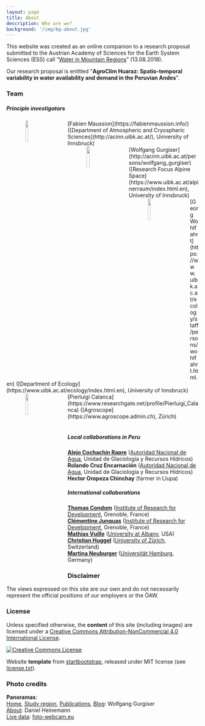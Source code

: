 ```yaml
---
layout: page
title: About
description: Who are we?
background: '/img/bg-about.jpg'
---
```


This website was created as an online companion to a research proposal submitted
to the Austrian Academy of Sciences for the Earth System Sciences (ESS)
call “[Water in Mountain Regions](https://www.oeaw.ac.at/ess/)” (13.08.2018).

Our research proposal is entitled "**AgroClim Huaraz:
Spatio-temporal variability in water availability and demand in the Peruvian Andes**".

### Team


##### Principle investigators

<img src='/img/portraits/mafa_klein.jpg' width='12%' align='left' hspace='50'>
[Fabien Maussion](https://fabienmaussion.info/) ([Department of Atmospheric and Cryospheric Sciences](http://acinn.uibk.ac.at/), University of Innsbruck)

<br>

<img src='/img/portraits/guwo_klein.jpg' width='12%' align='left' hspace='50'>
[Wolfgang Gurgiser](http://acinn.uibk.ac.at/persons/wolfgang_gurgiser) ([Research Focus Alpine Space](https://www.uibk.ac.at/alpinerraum/index.html.en), University of Innsbruck)

<br>

<img src='/img/portraits/woge_klein.jpg' width='12%' align='left' hspace='50'>
[Georg Wohlfahrt](https://www.uibk.ac.at/ecology/staff/persons/wohlfahrt.html.en) ([Department of Ecology](https://www.uibk.ac.at/ecology/index.html.en), University of Innsbruck)

<br>

<img src='/img/portraits/capi_klein.jpg' width='12%' align='left' hspace='50'>
[Pierluigi Calanca](https://www.researchgate.net/profile/Pierluigi_Calanca) ([Agroscope](https://www.agroscope.admin.ch), Zürich)

<br>
<br>

##### Local collaborations in Peru

**[Alejo Cochachín Rapre](http://directorio.concytec.gob.pe/appDirectorioCTI/VerDatosInvestigador.do;jsessionid=82a2919b5d5b34b523c4572a152f?id_investigador=145611)** ([Autoridad Nacional de Agua](http://www.ana.gob.pe/), Unidad de Glaciología y Recursos Hídricos) <br>
**Rolando Cruz Encarnación** ([Autoridad Nacional de Agua](http://www.ana.gob.pe/), Unidad de Glaciología y Recursos Hídricos) <br>
**Hector Oropeza Chinchay** (farmer in Llupa) <br>


##### International collaborations

**[Thomas Condom](http://pp.ige-grenoble.fr/annuaire/annuaire-osug-ige/condom.htm)** ([Institute of Research for Development](https://www.ird.fr/), Grenoble, France) <br>
**[Clémentine Junquas](http://pp.ige-grenoble.fr/pageperso/junquas/)** ([Institute of Research for Development](https://www.ird.fr/), Grenoble, France) <br>
**[Mathias Vuille](http://www.atmos.albany.edu/facstaff/mathias/)** ([University at Albany](https://www.albany.edu/atmos/index.php), USA) <br>
**[Christian Huggel](https://www.geo.uzh.ch/en/studying/spez_master/physical_geography/People/huggel.html)** ([University of Zürich](https://www.geo.uzh.ch/en.html), Switzerland) <br>
**[Martina Neuburger](https://www.geo.uni-hamburg.de/en/geographie/mitarbeiterverzeichnis/neuburger.html)** ([Universität Hamburg](https://www.geo.uni-hamburg.de/en/geographie), Germany) <br>

### Disclaimer

The views expressed on this site are our own and do not necessarily represent
the official positions of our employers or the ÖAW.

### License

Unless specified otherwise, the **content** of this site (including images) are licensed
under a
[Creative Commons Attribution-NonCommercial 4.0 International License](http://creativecommons.org/licenses/by-nc/4.0/).

<a rel="license" href="http://creativecommons.org/licenses/by-nc/4.0/"><img alt="Creative Commons License" style="border-width:0" src="https://i.creativecommons.org/l/by-nc/4.0/88x31.png" /></a><br />

Website **template** from [startbootstrap](http://blackrockdigital.github.io/startbootstrap-clean-blog-jekyll/),
released under MIT license (see [license.txt](https://github.com/agroclim-huaraz/agroclim-huaraz.github.io/blob/master/LICENSE.txt)).

### Photo credits

**Panoramas**: <br>
[Home]({{site.base_url}}/img/bg-home.jpg),
[Study region]({{site.base_url}}/img/bg-region.jpg),
[Publications]({{site.base_url}}/img/bg-publi.jpg),
[Blog]({{site.base_url}}/img/bg-blog.jpg): Wolfgang Gurgiser <br>
[About]({{site.base_url}}/img/bg-about.jpg): Daniel Heinemann  <br>
[Live data]({{site.base_url}}/img/bg-live.jpg): [foto-webcam.eu](https://www.foto-webcam.eu/webcam/huaraz/)  <br>
